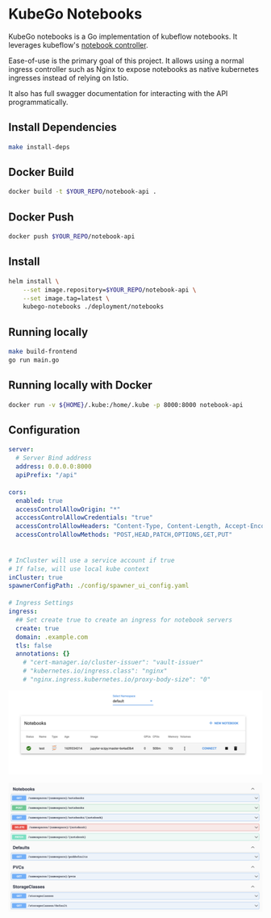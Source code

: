 # KubeGo Notebooks

KubeGo notebooks is a Go implementation of kubeflow notebooks. 
It leverages kubeflow's [notebook controller](https://github.com/kubeflow/kubeflow/tree/master/components/notebook-controller).


Ease-of-use is the primary goal of this project. It allows using a normal ingress controller such as Nginx to expose notebooks as native kubernetes ingresses instead
of relying on Istio.

It also has full swagger documentation for interacting with the API programmatically.


## Install Dependencies

```bash
make install-deps
```

## Docker Build
```bash
docker build -t $YOUR_REPO/notebook-api .
```

## Docker Push
```bash
docker push $YOUR_REPO/notebook-api
```

## Install
```bash
helm install \
    --set image.repository=$YOUR_REPO/notebook-api \
    --set image.tag=latest \
    kubego-notebooks ./deployment/notebooks
```


## Running locally
```bash
make build-frontend
go run main.go
```

## Running locally with Docker
```bash
docker run -v ${HOME}/.kube:/home/.kube -p 8000:8000 notebook-api
```

## Configuration
```yaml
server:
  # Server Bind address
  address: 0.0.0.0:8000
  apiPrefix: "/api"

cors:
  enabled: true
  accessControlAllowOrigin: "*"
  acccessControlAllowCredentials: "true"
  accessControlAllowHeaders: "Content-Type, Content-Length, Accept-Encoding, X-CSRF-Token, Authorization, accept, origin"
  accessControlAllowMethods: "POST,HEAD,PATCH,OPTIONS,GET,PUT"


# InCluster will use a service account if true
# If false, will use local kube context
inCluster: true
spawnerConfigPath: ./config/spawner_ui_config.yaml

# Ingress Settings
ingress:
  ## Set create true to create an ingress for notebook servers
  create: true
  domain: .example.com
  tls: false
  annotations: {}
    # "cert-manager.io/cluster-issuer": "vault-issuer"
    # "kubernetes.io/ingress.class": "nginx"
    # "nginx.ingress.kubernetes.io/proxy-body-size": "0"
```


![](docs/ui.png)


![](docs/api.png)
